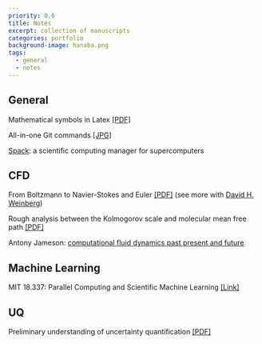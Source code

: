 ```yaml
---
priority: 0.6
title: Notes
excerpt: collection of manuscripts
categories: portfolio
background-image: hanaba.png
tags:
  - general
  - notes
---
```


## General

Mathematical symbols in Latex [[PDF]](https://tbxiao.github.io/documents//latex-math.pdf)

All-in-one Git commands [[JPG]](https://tbxiao.github.io/img//git.jpg)

[Spack](https://spack.io/): a scientific computing manager for supercomputers

## CFD

From Boltzmann to Navier-Stokes and Euler [[PDF]](https://tbxiao.github.io/documents//boltzmann-ns.pdf) (see more with [David H. Weinberg](http://www.astronomy.ohio-state.edu/~dhw/))

Rough analysis between the Kolmogorov scale and molecular mean free path [[PDF]](https://tbxiao.github.io/documents//kolmogorov-mfp.pdf)

Antony Jameson: [computational fluid dynamics past present and future](https://tbxiao.github.io/documents//jameson-cfd.pdf)

## Machine Learning

MIT 18.337: Parallel Computing and Scientific Machine Learning [[Link]](https://mitmath.github.io/18337/)

## UQ

Preliminary understanding of uncertainty quantification [[PDF]](https://tbxiao.github.io/documents//understand-uq.pdf)


